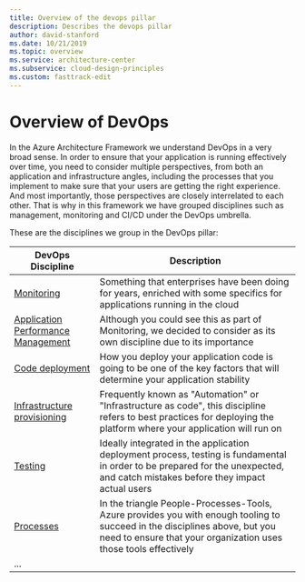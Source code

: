 ```yaml
---
title: Overview of the devops pillar 
description: Describes the devops pillar
author: david-stanford
ms.date: 10/21/2019
ms.topic: overview
ms.service: architecture-center
ms.subservice: cloud-design-principles
ms.custom: fasttrack-edit
---
```


# Overview of DevOps

In the Azure Architecture Framework we understand DevOps in a very broad sense. In order to ensure that your application is running effectively over time, you need to consider multiple perspectives, from both an application and infrastructure angles, including the processes that you implement to make sure that your users are getting the right experience. And most importantly, those perspectives are closely interrelated to each other. That is why in this framework we have grouped disciplines such as management, monitoring and CI/CD under the DevOps umbrella.

These are the disciplines we group in the DevOps pillar:

| DevOps Discipline | Description |
|-------------------|-------------|
| [Monitoring][monitoring] | Something that enterprises have been doing for years, enriched with some specifics for applications running in the cloud |
| [Application Performance Management][performance] | Although you could see this as part of Monitoring, we decided to consider as its own discipline due to its importance |
| [Code deployment][deployment] | How you deploy your application code is going to be one of the key factors that will determine your application stability  |
| [Infrastructure provisioning][iac] | Frequently known as "Automation" or "Infrastructure as code", this discipline refers to best practices for deploying the platform where your application will run on |
| [Testing][testing] | Ideally integrated in the application deployment process, testing is fundamental in order to be prepared for the unexpected, and catch mistakes before they impact actual users |
| [Processes][process] | In the triangle People-Processes-Tools, Azure provides you with enough tooling to succeed in the disciplines above, but you need to ensure that your organization uses those tools effectively |
| ... |  |

<!-- devops disciplines -->
[monitoring]: ./monitoring.md
[performance]: ./performance.md
[deployment]: ./deployment.md
[iac]: ./iac.md
[testing]: ./testing.md
[process]: ./process.md
